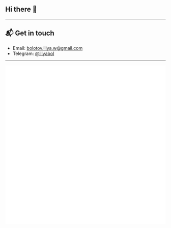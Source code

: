 ## Hi there 👋
---

## 📬 Get in touch

- Email: [bolotov.iliya.w@gmail.com][1]
- Telegram: [@iliyabol][2]

[1]: mailto:bolotov.iliya.w@gmail.com
[2]: https://t.me/iliyabol

---

![Metrics](https://github.com/I-Atlas/I-Atlas/blob/master/github-metrics.svg)
